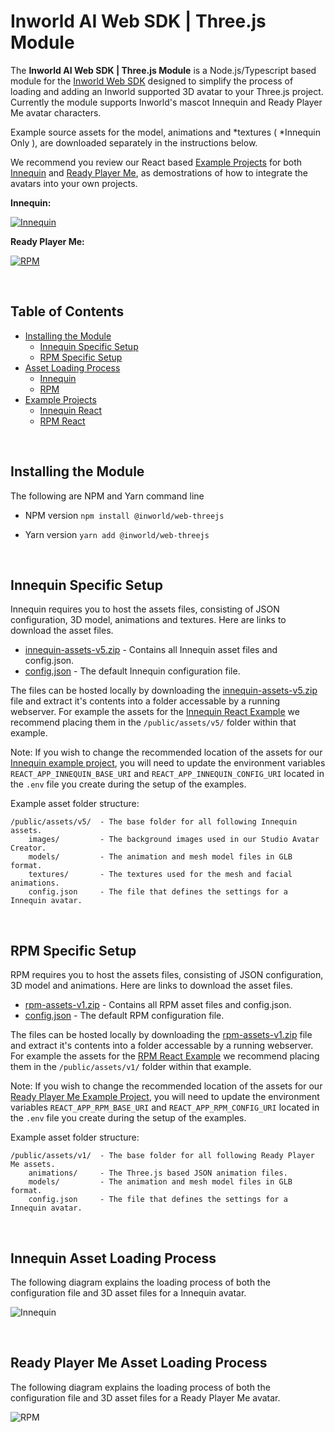 # Inworld AI Web SDK | Three.js Module

The **Inworld AI Web SDK | Three.js Module** is a Node.js/Typescript based module for the [Inworld Web SDK](https://github.com/inworld-ai/inworld-web-sdk) designed to simplify the process of loading and adding an Inworld supported 3D avatar to your Three.js project. Currently the module supports Inworld's mascot Innequin and Ready Player Me avatar characters.

Example source assets for the model, animations and *textures ( *Innequin Only ), are downloaded separately in the instructions below.

We recommend you review our React based [Example Projects](#examples) for both [Innequin](https://github.com/inworld-ai/inworld-web-sdk/tree/main/examples/innequin-react) and [Ready Player Me](https://github.com/inworld-ai/inworld-web-sdk/tree/main/examples/rpm-react), as demostrations of how to integrate the avatars into your own projects.
<br/>

**Innequin:**

[![Innequin](./imgs/innequin.png 'Innequin')](https://github.com/inworld-ai/inworld-web-sdk/tree/main/examples/innequin-react)

**Ready Player Me:**

[![RPM](./imgs/rpm.png 'RPM')](https://github.com/inworld-ai/inworld-web-sdk/tree/main/examples/rpm-react)

<br/>

## Table of Contents

- [Installing the Module](#installing)
  - [Innequin Specific Setup](#installing-innequin)
  - [RPM Specific Setup](#installing-rpm)
- [Asset Loading Process](#loading)
  - [Innequin](#loading-innequin)
  - [RPM](#loading-rpm)
- [Example Projects](#examples)<a id="examples" name="examples"></a>
  - [Innequin React](https://github.com/inworld-ai/inworld-web-sdk/tree/main/examples/innequin-react)
  - [RPM React](https://github.com/inworld-ai/inworld-web-sdk/tree/main/examples/rpm-react)

<br/>

## Installing the Module <a id="installing" name="installing"></a>

The following are NPM and Yarn command line

- NPM version `npm install @inworld/web-threejs`

- Yarn version `yarn add @inworld/web-threejs`

<br/>

## Innequin Specific Setup <a id="installing-innequin" name="installing-innequin"></a>

Innequin requires you to host the assets files, consisting of JSON configuration, 3D model, animations and textures. Here are links to download the asset files.

- [innequin-assets-v5.zip](https://storage.googleapis.com/innequin-assets/v5/innequin-assets-v5.zip) - Contains all Innequin asset files and config.json.
- [config.json](https://storage.googleapis.com/innequin-assets/v5/config.json) - The default Innequin configuration file.

The files can be hosted locally by downloading the [innequin-assets-v5.zip](https://storage.googleapis.com/innequin-assets/v5/innequin-assets-v5.zip) file and extract it's contents into a folder accessable by a running webserver. For example the assets for the [Innequin React Example]('/examples/innequin-react/') we recommend placing them in the `/public/assets/v5/` folder within that example.

Note: If you wish to change the recommended location of the assets for our [Innequin example project](https://github.com/inworld-ai/inworld-web-sdk/tree/main/examples/innequin-react), you will need to update the environment variables `REACT_APP_INNEQUIN_BASE_URI` and `REACT_APP_INNEQUIN_CONFIG_URI` located in the `.env` file you create during the setup of the examples.

Example asset folder structure:

```
/public/assets/v5/  - The base folder for all following Innequin assets.
    images/         - The background images used in our Studio Avatar Creator.
    models/         - The animation and mesh model files in GLB format.
    textures/       - The textures used for the mesh and facial animations.
    config.json     - The file that defines the settings for a Innequin avatar.
```

<br/>

## RPM Specific Setup <a id="installing-rpm" name="installing-rpm"></a>

RPM requires you to host the assets files, consisting of JSON configuration, 3D model and animations. Here are links to download the asset files.

- [rpm-assets-v1.zip](https://storage.googleapis.com/innequin-assets/rpm/v1/rpm-assets-v1.zip) - Contains all RPM asset files and config.json.
- [config.json](https://storage.googleapis.com/innequin-assets/rpm/v1/config.json) - The default RPM configuration file.

The files can be hosted locally by downloading the [rpm-assets-v1.zip](https://storage.googleapis.com/innequin-assets/rpm/v1/rpm-assets-v1.zip) file and extract it's contents into a folder accessable by a running webserver. For example the assets for the [RPM React Example]('/examples/rpm-react/') we recommend placing them in the `/public/assets/v1/` folder within that example.

Note: If you wish to change the recommended location of the assets for our [Ready Player Me Example Project](https://github.com/inworld-ai/inworld-web-sdk/tree/main/examples/rpm-react), you will need to update the environment variables `REACT_APP_RPM_BASE_URI` and `REACT_APP_RPM_CONFIG_URI` located in the `.env` file you create during the setup of the examples.

Example asset folder structure:

```
/public/assets/v1/  - The base folder for all following Ready Player Me assets.
    animations/     - The Three.js based JSON animation files.
    models/         - The animation and mesh model files in GLB format.
    config.json     - The file that defines the settings for a Innequin avatar.
```

<br>

## Innequin Asset Loading Process <a id="loading-innequin" name="loading-innequin"></a>

The following diagram explains the loading process of both the configuration file and 3D asset files for a Innequin avatar.

![Innequin](./imgs/innequin-loading-flow.png 'Innequin')

<br/>

## Ready Player Me Asset Loading Process <a id="loading-rpm" name="loading-rpm"></a>

The following diagram explains the loading process of both the configuration file and 3D asset files for a Ready Player Me avatar.

![RPM](./imgs/rpm-loading-flow.png 'RPM')

<br/>
